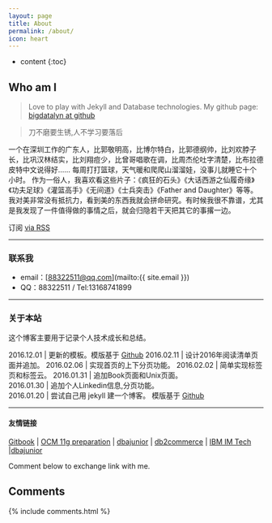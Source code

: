 ```yaml
---
layout: page
title: About
permalink: /about/
icon: heart
---
```


* content
{:toc}


## Who am I

> Love to play with Jekyll and Database technologies.
> My github page: [bigdatalyn at github](https://github.com/bigdatalyn)


> 刀不磨要生锈,人不学习要落后

一个在深圳工作的广东人，比郭敬明高，比博尔特白，比郭德纲帅，比刘欢脖子长，比巩汉林结实，比刘翔痘少，比曾哥唱歌在调，比周杰伦吐字清楚，比布拉德皮特中文说得好……
每周打打篮球，天气暖和爬爬山溜溜娃，没事儿就睡它十个小时。
作为一俗人，我喜欢看这些片子：《疯狂的石头》《大话西游之仙履奇缘》《功夫足球》《灌篮高手》《无间道》《士兵突击》《Father and Daughter》等等。
我对美非常没有抵抗力，看到美的东西我就会拼命研究。有时候我很不靠谱，尤其是我发现了一件值得做的事情之后，就会归隐若干天把其它的事撂一边。

<p class="rss-subscribe">订阅 <a href="{{ "/feed.xml" | prepend: site.baseurl }}">via RSS</a></p>

---

### 联系我

* email：[88322511@qq.com](mailto:{{ site.email }})
* QQ：88322511 / Tel:13168741899

<script src="//platform.linkedin.com/in.js" type="text/javascript"></script>
<script type="IN/MemberProfile" data-id="http://www.linkedin.com/in/bigdatalyn" data-format="inline" data-related="false"></script>



---

### 关于本站   

这个博客主要用于记录个人技术成长和总结。

2016.12.01			|  更新的模板。模版基于  [Github](http://gaohaoyang.github.io/)
2016.02.11          |  设计2016年阅读清单页面并追加。
2016.02.06          |  实现首页的上下分页功能。
2016.02.02          |  简单实现标签页和标签云。 
2016.01.31          |  追加Book页面和Unix页面。  
2016.01.30          |  追加个人Linkedin信息,分页功能。   
2016.01.20          |  尝试自己用 jekyll 建一个博客。 模版基于  [Github](http://gaohaoyang.github.io/)

---

#### 友情链接

[Gitbook](http://git-scm.com/book/zh/v2) \| [OCM 11g preparation](http://www.dbarj.com.br/en/ocm-11g-preparation/) \| [dbajunior](http://www.dbajunior.com/ocm/) \| [db2commerce](http://db2commerce.com) \| [IBM IM Tech](http://www.ibm.com/developerworks/data/library/) \|[dbajunior](http://www.dbajunior.com/ocm/)

Comment below to exchange link with me.  

## Comments

{% include comments.html %}

